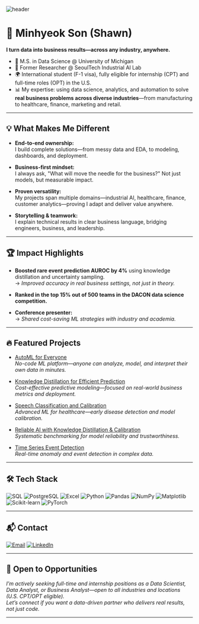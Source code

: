 ![header](https://capsule-render.vercel.app/api?type=soft&color=0:000000,100:1a1a1a&height=120&section=header&text=Welcome%20to%20Son's%20Github&fontColor=87CEEB&fontSize=50&fontAlignY=50&stroke=FFFFFF&strokeWidth=2)

# 👋 Minhyeok Son (Shawn)

**I turn data into business results—across any industry, anywhere.**

- 🏫 M.S. in Data Science @ University of Michigan  
- 💼 Former Researcher @ SeoulTech Industrial AI Lab  
- 🌍 International student (F-1 visa), fully eligible for internship (CPT) and full-time roles (OPT) in the U.S.  
- 📊 My expertise: using data science, analytics, and automation to solve **real business problems across diverse industries**—from manufacturing to healthcare, finance, marketing and retail.

---

## 💡 What Makes Me Different

- **End-to-end ownership:**  
  I build complete solutions—from messy data and EDA, to modeling, dashboards, and deployment.
  
- **Business-first mindset:**  
  I always ask, "What will move the needle for the business?" Not just models, but measurable impact.
  
- **Proven versatility:**  
  My projects span multiple domains—industrial AI, healthcare, finance, customer analytics—proving I adapt and deliver value anywhere.
  
- **Storytelling & teamwork:**  
  I explain technical results in clear business language, bridging engineers, business, and leadership.

---

## 🏆 Impact Highlights

- **Boosted rare event prediction AUROC by 4%** using knowledge distillation and uncertainty sampling.  
  → *Improved accuracy in real business settings, not just in theory.*
  
- **Ranked in the top 15% out of 500 teams in the DACON data science competition.**
  
- **Conference presenter:**  
  → *Shared cost-saving ML strategies with industry and academia.*

---

## 🔥 Featured Projects

- [AutoML for Everyone](https://github.com/Marcus-Son/User-Friendly-Auto-ML-Service)  
  *No-code ML platform—anyone can analyze, model, and interpret their own data in minutes.*

- [Knowledge Distillation for Efficient Prediction](https://github.com/Marcus-Son/Knowledge-Distillation-for-cost-effective-fault-Prediction-in-manufacturing-process)  
  *Cost-effective predictive modeling—focused on real-world business metrics and deployment.*

- [Speech Classification and Calibration](https://github.com/Marcus-Son/Classification_and_Calibration_of_Dysarthric_Speech)  
  *Advanced ML for healthcare—early disease detection and model calibration.*

- [Reliable AI with Knowledge Distillation & Calibration](https://github.com/Marcus-Son/Optimal-Combination-of-Knowledge-Distillation-and-Calibration-Techniques-for-Reliable-AI-Models)  
  *Systematic benchmarking for model reliability and trustworthiness.*

- [Time Series Event Detection](https://github.com/Marcus-Son/Fault-Point-Labeling-and-Fault-Detection-in-Time-Series-Data)  
  *Real-time anomaly and event detection in complex data.*

---

## 🛠 Tech Stack

![SQL](https://img.shields.io/badge/SQL-336791?style=for-the-badge&logo=mysql&logoColor=white)
![PostgreSQL](https://img.shields.io/badge/PostgreSQL-4169E1?style=for-the-badge&logo=postgresql&logoColor=white)
![Excel](https://img.shields.io/badge/Excel-217346?style=for-the-badge&logo=microsoft-excel&logoColor=white)
![Python](https://img.shields.io/badge/Python-3776AB?style=for-the-badge&logo=python&logoColor=white)
![Pandas](https://img.shields.io/badge/Pandas-150458?style=for-the-badge&logo=pandas&logoColor=white)
![NumPy](https://img.shields.io/badge/NumPy-013243?style=for-the-badge&logo=numpy&logoColor=white)
![Matplotlib](https://img.shields.io/badge/Matplotlib-007ACC?style=for-the-badge&logo=matplotlib&logoColor=white)
![Scikit-learn](https://img.shields.io/badge/Scikit--learn-F7931E?style=for-the-badge&logo=scikit-learn&logoColor=white)
![PyTorch](https://img.shields.io/badge/PyTorch-EE4C2C?style=for-the-badge&logo=PyTorch&logoColor=white)

---

## 📬 Contact

[![Email](https://img.shields.io/badge/Email-EA4335?style=for-the-badge&logo=gmail&logoColor=white)](mailto:shawn22587@gmail.com)
[![LinkedIn](https://img.shields.io/badge/LinkedIn-0A66C2?style=for-the-badge&logo=linkedin&logoColor=white)](https://www.linkedin.com/in/minhyeokson)

---

## 🤝 Open to Opportunities

*I’m actively seeking full-time and internship positions as a Data Scientist, Data Analyst, or Business Analyst—open to all industries and locations (U.S. CPT/OPT eligible).  
Let’s connect if you want a data-driven partner who delivers real results, not just code.*

---
